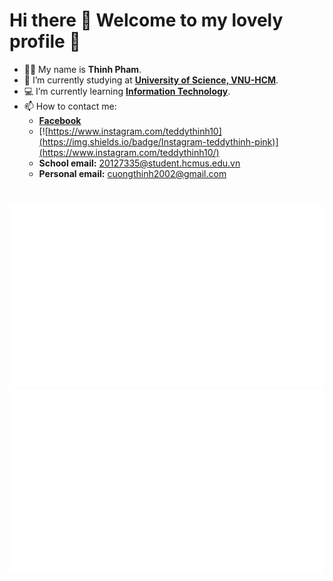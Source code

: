 # Hi there 👋 Welcome to my lovely profile 🥰
- 👨‍💼 My name is **Thinh Pham**.
- 🏫 I’m currently studying at [**University of Science, VNU-HCM**](https://www.hcmus.edu.vn/).
- 💻 I’m currently learning [**Information Technology**](https://www.fit.hcmus.edu.vn/vn/Default.aspx?tabid=325).
- 📫 How to contact me:
  - [**Facebook**](https://www.facebook.com/Hi.im.Teddy/)
  - [![https://www.instagram.com/teddythinh10](https://img.shields.io/badge/Instagram-teddythinh-pink)](https://www.instagram.com/teddythinh10/)
  - **School email:** 20127335@student.hcmus.edu.vn
  - **Personal email:** cuongthinh2002@gmail.com
#
![](https://github.com/teddythinh/My-profile/blob/master/generated/overview.svg)
![](https://github.com/teddythinh/My-profile/blob/master/generated/languages.svg)
